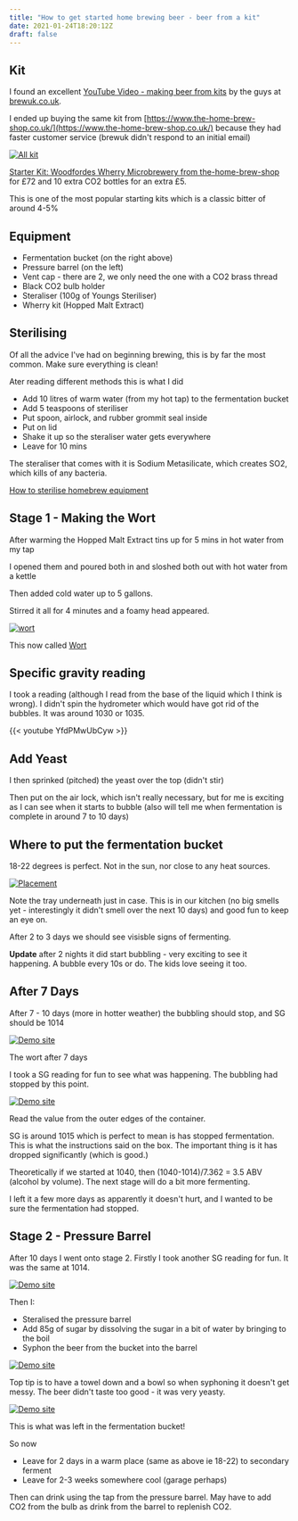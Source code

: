 ```yaml
---
title: "How to get started home brewing beer - beer from a kit"
date: 2021-01-24T18:20:12Z
draft: false
---
```


## Kit

I found an excellent [YouTube Video - making beer from kits](https://www.youtube.com/watch?v=QfswLKBAwqY&feature=emb_imp_woyt) by the guys at [brewuk.co.uk](https://www.brewuk.co.uk/beerkits/beer/woodfordes-microbrewery.html). 

I ended up buying the same kit from [https://www.the-home-brew-shop.co.uk/](https://www.the-home-brew-shop.co.uk/) because they had faster customer service (brewuk didn't respond to an initial email)

[![All kit](/images/allkit.jpg "all kit")](/images/allkit.jpg)

[Starter Kit: Woodfordes Wherry Microbrewery from the-home-brew-shop](https://www.the-home-brew-shop.co.uk/acatalog/Woodfords_Wherry_Starter_Kit.html) for £72 and 10 extra CO2 bottles for an extra £5.

This is one of the most popular starting kits which is a classic bitter of around 4-5%


## Equipment

- Fermentation bucket (on the right above)
- Pressure barrel (on the left)
- Vent cap - there are 2, we only need the one with a CO2 brass thread
- Black CO2 bulb holder
- Steraliser (100g of Youngs Steriliser)
- Wherry kit (Hopped Malt Extract)


## Sterilising

Of all the advice I've had on beginning brewing, this is by far the most common. Make sure everything is clean!

Ater reading different methods this is what I did

- Add 10 litres of warm water (from my hot tap) to the fermentation bucket
- Add 5 teaspoons of steriliser 
- Put spoon, airlock, and rubber grommit seal inside
- Put on lid
- Shake it up so the steraliser water gets everywhere
- Leave for 10 mins

The steraliser that comes with it is Sodium Metasilicate, which creates SO2, which kills of any bacteria.

[How to sterilise homebrew equipment](https://www.youtube.com/watch?v=vSoshc1ukGY)

## Stage 1 - Making the Wort

After warming the Hopped Malt Extract tins up for 5 mins in hot water from my tap

I opened them and poured both in and sloshed both out with hot water from a kettle

Then added cold water up to 5 gallons.

Stirred it all for 4 minutes and a foamy head appeared.

[![wort](/images/beer.jpg "wort")](/images/beer.jpg)

This now called [Wort](https://www.foodrepublic.com/2013/02/13/what-is-wort/)

## Specific gravity reading

I took a reading (although I read from the base of the liquid which I think is wrong). I didn't spin the hydrometer which would have got rid of the bubbles. It was around 1030 or 1035.

{{< youtube YfdPMwUbCyw >}}


## Add Yeast

I then sprinked (pitched) the yeast over the top (didn't stir)

Then put on the air lock, which isn't really necessary, but for me is exciting as I can see when it starts to bubble (also will tell me when fermentation is complete in around 7 to 10 days)

## Where to put the fermentation bucket

18-22 degrees is perfect. Not in the sun, nor close to any heat sources.

[![Placement](/images/placement.jpg "placement")](/images/placement.jpg)

Note the tray underneath just in case. This is in our kitchen (no big smells yet - interestingly it didn't smell over the next 10 days) and good fun to keep an eye on.

After 2 to 3 days we should see visisble signs of fermenting. 

**Update** after 2 nights it did start bubbling - very exciting to see it happening. A bubble every 10s or do. The kids love seeing it too.

## After 7 Days

After 7 - 10 days (more in hotter weather) the bubbling should stop, and SG should be 1014 

[![Demo site](/images/wort.jpg "sg")](/images/wort.jpg)

The wort after 7 days

I took a SG reading for fun to see what was happening. The bubbling had stopped by this point.

[![Demo site](/images/sg.jpg "sg")](/images/sg.jpg)

Read the value from the outer edges of the container.

SG is around 1015 which is perfect to mean is has stopped fermentation. This is what the instructions said on the box. The important thing is it has dropped significantly (which is good.)

Theoretically if we started at 1040, then (1040-1014)/7.362 = 3.5 ABV
(alcohol by volume). The next stage will do a bit more fermenting.

I left it a few more days as apparently it doesn't hurt, and I wanted to be sure the fermentation had stopped.


## Stage 2 - Pressure Barrel

After 10 days I went onto stage 2. Firstly I took another SG reading for fun. It was the same at 1014.

[![Demo site](/images/sg2.jpg "sg")](/images/sg2.jpg)

Then I:

- Steralised the pressure barrel
- Add 85g of sugar by dissolving the sugar in a bit of water by bringing to the boil
- Syphon the beer from the bucket into the barrel

[![Demo site](/images/syphon.jpg "sg")](/images/syphon.jpg)

Top tip is to have a towel down and a bowl so when syphoning it doesn't get messy. The beer didn't taste too good - it was very yeasty.

[![Demo site](/images/dregs.jpg "sg")](/images/dregs.jpg)

This is what was left in the fermentation bucket!

So now

- Leave for 2 days in a warm place (same as above ie 18-22) to secondary ferment
- Leave for 2-3 weeks somewhere cool (garage perhaps)

Then can drink using the tap from the pressure barrel. May have to add CO2 from the bulb as drink from the barrel to replenish CO2.




